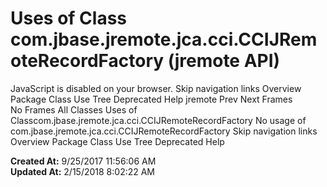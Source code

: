 # Uses of Class com.jbase.jremote.jca.cci.CCIJRemoteRecordFactory (jremote   API)

JavaScript is disabled on your browser. Skip navigation links Overview Package Class Use Tree Deprecated Help jremote Prev Next Frames No Frames All Classes Uses of Classcom.jbase.jremote.jca.cci.CCIJRemoteRecordFactory No usage of com.jbase.jremote.jca.cci.CCIJRemoteRecordFactory Skip navigation links Overview Package Class Use Tree Deprecated Help  

**Created At:** 9/25/2017 11:56:06 AM  
**Updated At:** 2/15/2018 8:02:22 AM  

